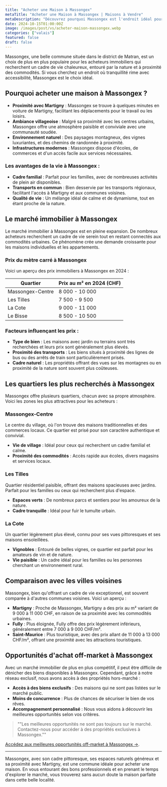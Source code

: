 ```yaml
--- 
title: "Acheter une Maison à Massongex"
metaTitle: "Acheter une Maison à Massongex | Maisons à Vendre"
metaDescription: "Découvrez pourquoi Massongex est l'endroit idéal pour acheter une maison. Explorez le marché immobilier local, les quartiers recherchés et nos conseils pour réussir votre achat."
date: 2024-10-15T01:00:00Z
image: /images/post/vs/acheter-maison-massongex.webp
categories: ["valais"]
featured: false
draft: false
---
```


Massongex, une belle commune située dans le district de Matran, est un choix de plus en plus populaire pour les acheteurs immobiliers qui recherchent un cadre de vie chaleureux, entouré par la nature et à proximité des commodités. Si vous cherchez un endroit où tranquillité rime avec accessibilité, Massongex est le choix idéal.

## Pourquoi acheter une maison à Massongex ?
- **Proximité avec Martigny** : Massongex se trouve à quelques minutes en voiture de Martigny, facilitant les déplacements pour le travail ou les loisirs.
- **Ambiance villageoise** : Malgré sa proximité avec les centres urbains, Massongex offre une atmosphère paisible et conviviale avec une communauté soudée.
- **Environnement naturel** : Des paysages montagneux, des vignes luxuriantes, et des chemins de randonnée à proximité.
- **Infrastructures modernes** : Massongex dispose d'écoles, de commerces et d'un accès facile aux services nécessaires.

### Les avantages de la vie à Massongex :
- **Cadre familial** : Parfait pour les familles, avec de nombreuses activités de plein air disponibles.
- **Transports en commun** : Bien desservie par les transports régionaux, facilitant l'accès à Martigny et aux communes voisines.
- **Qualité de vie** : Un mélange idéal de calme et de dynamisme, tout en étant proche de la nature.

## Le marché immobilier à Massongex
Le marché immobilier à Massongex est en pleine expansion. De nombreux acheteurs recherchent un cadre de vie serein tout en restant connectés aux commodités urbaines. Ce phénomène crée une demande croissante pour les maisons individuelles et les appartements.

### Prix du mètre carré à Massongex
Voici un aperçu des prix immobiliers à Massongex en 2024 :

| Quartier                    | Prix au m² en 2024 (CHF) |
|-----------------------------|--------------------------|
| Massongex-Centre            | 8 000 - 10 000          |
| Les Tilles                  | 7 500 - 9 500           |
| La Cote                     | 9 000 - 11 000          |
| Le Bisse                    | 8 500 - 10 500          |

### Facteurs influençant les prix :
- **Type de bien** : Les maisons avec jardin ou terrains sont très recherchées et leurs prix sont généralement plus élevés.
- **Proximité des transports** : Les biens situés à proximité des lignes de bus ou des arrêts de train sont particulièrement prisés.
- **Cadre naturel** : Les propriétés offrant des vues sur les montagnes ou en proximité de la nature sont souvent plus coûteuses.

## Les quartiers les plus recherchés à Massongex
Massongex offre plusieurs quartiers, chacun avec sa propre atmosphère. Voici les zones les plus attractives pour les acheteurs :

### Massongex-Centre
Le centre du village, où l'on trouve des maisons traditionnelles et des commerces locaux. Ce quartier est prisé pour son caractère authentique et convivial.
- **Vie de village** : Idéal pour ceux qui recherchent un cadre familial et calme.
- **Proximité des commodités** : Accès rapide aux écoles, divers magasins et services locaux.

### Les Tilles
Quartier résidentiel paisible, offrant des maisons spacieuses avec jardins. Parfait pour les familles ou ceux qui recherchent plus d'espace.
- **Espaces verts** : De nombreux parcs et sentiers pour les amoureux de la nature.
- **Cadre tranquille** : Idéal pour fuir le tumulte urbain.

### La Cote
Un quartier légèrement plus élevé, connu pour ses vues pittoresques et ses maisons ensoleillées.
- **Vignobles** : Entouré de belles vignes, ce quartier est parfait pour les amateurs de vin et de nature.
- **Vie paisible** : Un cadre idéal pour les familles ou les personnes cherchant un environnement rural.

## Comparaison avec les villes voisines
Massongex, bien qu'offrant un cadre de vie exceptionnel, est souvent comparée à d'autres communes voisines. Voici un aperçu :
- **Martigny** : Proche de Massongex, Martigny a des prix au m² variant de 9 000 à 11 000 CHF, en raison de sa proximité avec les commodités urbaines.
- **Fully** : Plus éloignée, Fully offre des prix légèrement inférieurs, généralement entre 7 000 à 9 000 CHF/m².
- **Saint-Maurice** : Plus touristique, avec des prix allant de 11 000 à 13 000 CHF/m², offrant une proximité avec les attractions touristiques.

## Opportunités d'achat off-market à Massongex
Avec un marché immobilier de plus en plus compétitif, il peut être difficile de dénicher des biens disponibles à Massongex. Cependant, grâce à notre réseau exclusif, nous avons accès à des propriétés hors-marché :
- **Accès à des biens exclusifs** : Des maisons qui ne sont pas listées sur le marché public.
- **Moins de concurrence** : Plus de chances de sécuriser le bien de vos rêves.
- **Accompagnement personnalisé** : Nous vous aidons à découvrir les meilleures opportunités selon vos critères.

> ""Les meilleures opportunités ne sont pas toujours sur le marché. Contactez-nous pour accéder à des propriétés exclusives à Massongex.""

[Accédez aux meilleures opportunités off-market à Massongex ->](/contact).

---

Massongex, avec son cadre pittoresque, ses espaces naturels généreux et sa proximité avec Martigny, est une commune idéale pour acheter une maison. En vous entourant des bons professionnels et en prenant le temps d'explorer le marché, vous trouverez sans aucun doute la maison parfaite dans cette belle localité.
